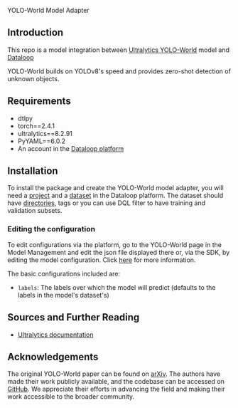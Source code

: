  YOLO-World Model Adapter

## Introduction

This repo is a model integration between [Ultralytics YOLO-World](https://github.com/ultralytics/ultralytics) model and [Dataloop](https://dataloop.ai/)

YOLO-World builds on YOLOv8's speed and provides zero-shot detection of unknown objects.

## Requirements

- dtlpy
- torch==2.4.1
- ultralytics==8.2.91
- PyYAML==6.0.2
- An account in the [Dataloop platform](https://console.dataloop.ai/)

## Installation

To install the package and create the YOLO-World model adapter, you will need a [project](https://developers.dataloop.ai/tutorials/getting_started/sdk_overview/chapter/#to-create-a-new-project) and a [dataset](https://developers.dataloop.ai/tutorials/data_management/manage_datasets/chapter/#create-dataset) in the
Dataloop platform. The dataset should have [directories](https://developers.dataloop.ai/tutorials/data_management/manage_datasets/chapter/#create-directory), tags or you can use DQL filter to have training and validation subsets.

### Editing the configuration

To edit configurations via the platform, go to the YOLO-World page in the Model Management and edit the json
file displayed there or, via the SDK, by editing the model configuration.
Click [here](https://developers.dataloop.ai/tutorials/model_management/ai_library/chapter/#model-configuration) for more
information.

The basic configurations included are:

- `labels`: The labels over which the model will predict (defaults to the labels in the model's dataset's)

## Sources and Further Reading

- [Ultralytics documentation](https://docs.ultralytics.com/models/yolo-world/)

## Acknowledgements

The original YOLO-World paper can be found on [arXiv](https://arxiv.org/abs/2401.17270). The authors have made their work publicly available, and the codebase can be accessed on [GitHub](https://github.com/AILab-CVC/YOLO-World). We appreciate their efforts in advancing the field and making their work accessible to the broader community.